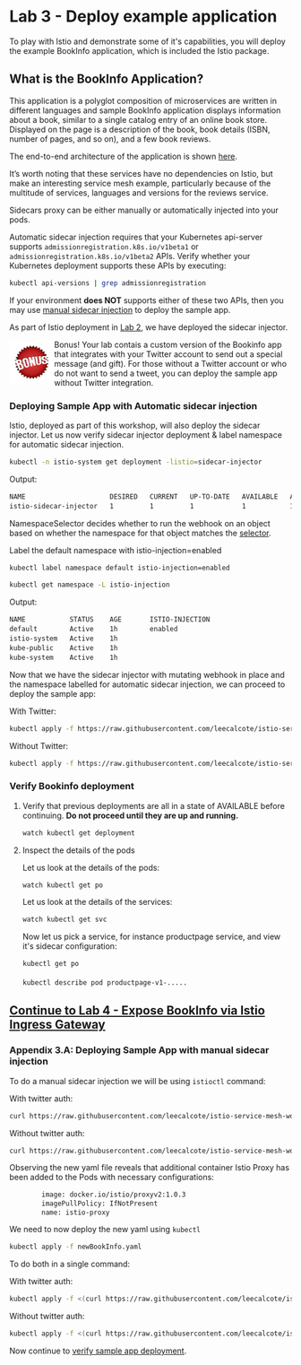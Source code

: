 # Lab 3 - Deploy example application
To play with Istio and demonstrate some of it's capabilities, you will deploy the example BookInfo application, which is included the Istio package.

## What is the BookInfo Application?

This application is a polyglot composition of microservices are written in different languages and sample BookInfo application displays information about a book, similar to a single catalog entry of an online book store. Displayed on the page is a description of the book, book details (ISBN, number of pages, and so on), and a few book reviews.

The end-to-end architecture of the application is shown [here](https://calcotestudios.com/talks/decks/slides-velocity-london-2018-using-istio-workshop.html#/5/4).

It’s worth noting that these services have no dependencies on Istio, but make an interesting service mesh example, particularly because of the multitude of services, languages and versions for the reviews service.

Sidecars proxy can be either manually or automatically injected into your pods.

Automatic sidecar injection requires that your Kubernetes api-server supports `admissionregistration.k8s.io/v1beta1` or `admissionregistration.k8s.io/v1beta2` APIs. Verify whether your Kubernetes deployment supports these APIs by executing:

```sh
kubectl api-versions | grep admissionregistration
```
If your environment **does NOT** supports either of these two APIs, then you may use [manual sidecar injection](#manual) to deploy the sample app. 

As part of Istio deployment in [Lab 2](../lab-2/README.md), we have deployed the sidecar injector.

<img src="/img/bonus.png"  width="80" align="left" /> Bonus! Your lab contais a custom version of the Bookinfo app that integrates with your Twitter account to send out a special message (and gift). For those without a Twitter account or who do not want to send a tweet, you can deploy the sample app without Twitter integration. 

### <a name="auto"></a> Deploying Sample App with Automatic sidecar injection

Istio, deployed as part of this workshop, will also deploy the sidecar injector. Let us now verify sidecar injector deployment & label namespace for automatic sidecar injection.


```sh
kubectl -n istio-system get deployment -listio=sidecar-injector
```
Output:
```sh
NAME                     DESIRED   CURRENT   UP-TO-DATE   AVAILABLE   AGE
istio-sidecar-injector   1         1         1            1           1d
```

NamespaceSelector decides whether to run the webhook on an object based on whether the namespace for that object matches the [selector](https://kubernetes.io/docs/concepts/overview/working-with-objects/labels/#label-selectors).

Label the default namespace with istio-injection=enabled

```sh
kubectl label namespace default istio-injection=enabled
```

```sh
kubectl get namespace -L istio-injection
```

Output:
```sh
NAME           STATUS    AGE       ISTIO-INJECTION
default        Active    1h        enabled
istio-system   Active    1h        
kube-public    Active    1h        
kube-system    Active    1h
```

Now that we have the sidecar injector with mutating webhook in place and the namespace labelled for automatic sidecar injection, we can proceed to deploy the sample app:

With Twitter:
```sh
kubectl apply -f https://raw.githubusercontent.com/leecalcote/istio-service-mesh-workshop/master/deployment_files/istio-1.0.3/bookinfo-twitter-auth.yaml
```

Without Twitter:
```sh
kubectl apply -f https://raw.githubusercontent.com/leecalcote/istio-service-mesh-workshop/master/deployment_files/istio-1.0.3/bookinfo.yaml
```

### <a name="verify"></a> Verify Bookinfo deployment

1. Verify that previous deployments are all in a state of AVAILABLE before continuing. **Do not proceed until they are up and running.**

    ```sh
    watch kubectl get deployment
    ```

2. Inspect the details of the pods

    Let us look at the details of the pods:
    ```sh
    watch kubectl get po
    ```

    Let us look at the details of the services:
    ```sh
    watch kubectl get svc
    ```

    Now let us pick a service, for instance productpage service, and view it's sidecar configuration:
    ```sh
    kubectl get po

    kubectl describe pod productpage-v1-.....
    ```


## [Continue to Lab 4 - Expose BookInfo via Istio Ingress Gateway](../lab-4/README.md)

### <a name="manual"></a> Appendix 3.A: Deploying Sample App with manual sidecar injection

To do a manual sidecar injection we will be using `istioctl` command:

With twitter auth:
```sh
curl https://raw.githubusercontent.com/leecalcote/istio-service-mesh-workshop/master/deployment_files/istio-1.0.3/bookinfo-twitter-auth.yaml | istioctl kube-inject --debug -f - > newBookInfo.yaml
```

Without twitter auth:
```sh
curl https://raw.githubusercontent.com/leecalcote/istio-service-mesh-workshop/master/deployment_files/istio-1.0.3/bookinfo.yaml | istioctl kube-inject --debug -f - > newBookInfo.yaml
```

Observing the new yaml file reveals that additional container Istio Proxy has been added to the Pods with necessary configurations:

```
        image: docker.io/istio/proxyv2:1.0.3
        imagePullPolicy: IfNotPresent
        name: istio-proxy
```

We need to now deploy the new yaml using `kubectl`
```sh
kubectl apply -f newBookInfo.yaml
```

To do both in a single command:

With twitter auth:
```sh
kubectl apply -f <(curl https://raw.githubusercontent.com/leecalcote/istio-service-mesh-workshop/master/deployment_files/istio-1.0.3/bookinfo-twitter-auth.yaml | istioctl kube-inject --debug -f -)
```

Without twitter auth:
```sh
kubectl apply -f <(curl https://raw.githubusercontent.com/leecalcote/istio-service-mesh-workshop/master/deployment_files/istio-1.0.3/bookinfo.yaml | istioctl kube-inject --debug -f -)
```

Now continue to [verify sample app deployment](#verify).
